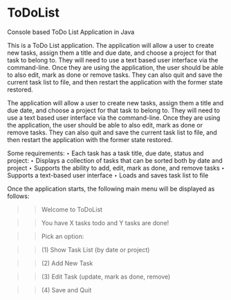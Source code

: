 # ToDoList
Console based ToDo List Application in Java


This is a ToDo List application. The application will allow a user to create new tasks, assign them a title and due date, and choose a project for that task to belong to. They will need to use a text based user interface via the command-line. Once they are using the application, the user should be able to also edit, mark as done or remove tasks. They can also quit and save the current task list to file, and then restart the application with the former state restored.

The application will allow a user to
create new tasks, assign them a title and due date, and choose a project for that task to belong to. They will need to use a text based user interface via the
command-line. Once they are using the application, the user should be able to also edit, mark as done or remove tasks. They can also quit and save the current task list to file, and then restart the application with the former state restored. 

Some requirements:
‣ Each task has a task title, due date, status and project:
‣ Displays a collection of tasks that can be sorted both by date and project
‣ Supports the ability to add, edit, mark as done, and remove tasks
‣ Supports a text-based user interface
‣ Loads and saves task list to file

Once the application starts, the following main menu will be displayed as follows:

>> Welcome to ToDoList

>> You have X tasks todo and Y tasks are done!

>> Pick an option:

>> (1) Show Task List (by date or project)

>> (2) Add New Task

>> (3) Edit Task (update, mark as done, remove)

>> (4) Save and Quit


